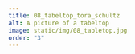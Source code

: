 ```yaml
---
title: 08_tabeltop_tora_schultz
alt: A picture of a tabeltop
image: static/img/08_tabletop.jpg
order: "3"
---
```

